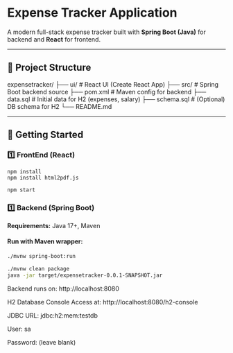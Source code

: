# Expense Tracker Application

A modern full-stack expense tracker built with **Spring Boot (Java)** for backend and **React** for frontend.

---

## 📁 Project Structure

expensetracker/
├── ui/ # React UI (Create React App)
├── src/ # Spring Boot backend source
├── pom.xml # Maven config for backend
├── data.sql # Initial data for H2 (expenses, salary)
├── schema.sql # (Optional) DB schema for H2
└── README.md


---

## 🚀 Getting Started

### 1️⃣ FrontEnd (React)
```cd ui
npm install
npm install html2pdf.js

npm start
```


### 1️⃣ Backend (Spring Boot)

**Requirements:** Java 17+, Maven

#### **Run with Maven wrapper:**
```bash
./mvnw spring-boot:run

./mvnw clean package
java -jar target/expensetracker-0.0.1-SNAPSHOT.jar
```

Backend runs on: http://localhost:8080

H2 Database Console
Access at: http://localhost:8080/h2-console

JDBC URL: jdbc:h2:mem:testdb

User: sa

Password: (leave blank)


